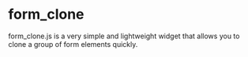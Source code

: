 form_clone
==========

form_clone.js is a very simple and lightweight widget that allows you to clone a group of form elements quickly.
